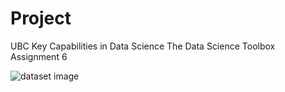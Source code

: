 # Project
UBC Key Capabilities in Data Science The Data Science Toolbox Assignment 6


![dataset image](dataset-image.png "Dataset Image")

